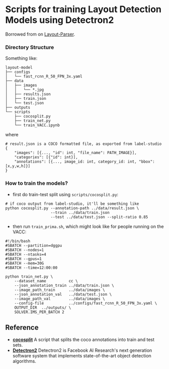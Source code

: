 # Scripts for training Layout Detection Models using Detectron2

Borrowed from on [Layout-Parser](https://github.com/Layout-Parser/layout-model-training/tree/master).

### Directory Structure

Something like:

```
layout-model  
├── configs
│   └── fast_rcnn_R_50_FPN_3x.yaml  
├── data    
│   ├── images
│   │   └── *.jpg 
│   ├── results.json  
│   ├── train.json  
│   └── test.json  
├── outputs     
└── scripts
    ├── cocosplit.py
    ├── train_net.py
    └── train_VACC.ipynb   
```

where

```
# result.json is a COCO formatted file, as exported from label-studio
{
    "images": [{..., "id": int, "file_name": PATH_IMAGE}],
    "categories": [{"id": int}],
    "annotations": [{..., image_id: int, category_id: int, "bbox": [x,y,w,h]}]
}
```

### How to train the models? 

 - first do train-test split using `scripts/cocosplit.py`:

```
# if coco output from label-studio, it'll be something like
python cocosplit.py --annotation-path ../data/result.json \
                    --train ../data/train.json 
                    --test ../data/test.json --split-ratio 0.85
```

 - then run `train_prima.sh`, which might look like for people running on the VACC:

```
#!/bin/bash
#SBATCH --partition=dggpu
#SBATCH --nodes=1
#SBATCH --ntasks=4
#SBATCH --gpus=1
#SBATCH --mem=30G
#SBATCH --time=12:00:00

python train_net.py \
    --dataset_name          cc \
    --json_annotation_train ../data/train.json \
    --image_path_train      ../data/images \
    --json_annotation_val   ../data/test.json \
    --image_path_val        ../data/images \
    --config-file           ../configs/fast_rcnn_R_50_FPN_3x.yaml \
    OUTPUT_DIR  ../outputs/ \
    SOLVER.IMS_PER_BATCH 2 
```

## Reference 

- **[cocosplit](https://github.com/akarazniewicz/cocosplit)**  A script that splits the coco annotations into train and test sets.
- **[Detectron2](https://github.com/facebookresearch/detectron2)** Detectron2 is Facebook AI Research's next generation software system that implements state-of-the-art object detection algorithms. 